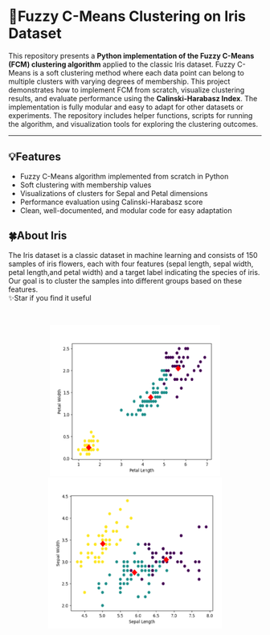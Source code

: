 # 📖Fuzzy C-Means Clustering on Iris Dataset

This repository presents a **Python implementation of the Fuzzy C-Means (FCM) clustering algorithm** applied to the classic Iris dataset. Fuzzy C-Means is a soft clustering method where each data point can belong to multiple clusters with varying degrees of membership. This project demonstrates how to implement FCM from scratch, visualize clustering results, and evaluate performance using the **Calinski-Harabasz Index**.
The implementation is fully modular and easy to adapt for other datasets or experiments. The repository includes helper functions, scripts for running the algorithm, and visualization tools for exploring the clustering outcomes.

---

## 💡Features

- Fuzzy C-Means algorithm implemented from scratch in Python
- Soft clustering with membership values
- Visualizations of clusters for Sepal and Petal dimensions
- Performance evaluation using Calinski-Harabasz score
- Clean, well-documented, and modular code for easy adaptation

## 🍀About Iris
The Iris dataset is a classic dataset in machine learning and consists of 150 samples of iris flowers, each with four features (sepal length, sepal width, petal length,and petal width) and a target label indicating the species of iris. Our goal is to cluster the samples into different groups based on these features.
<br/>
✨Star if you find it useful

<br/>

<p align="center">
  <img title="Fig1" height="300" src="images/1.png">
  <img title="Fig2" height="300" src="images/2.png">
  <br />
</p>



